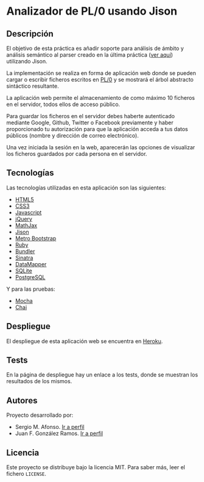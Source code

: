 # Analizador de PL/0 usando Jison

## Descripción

El objetivo de esta práctica es añadir soporte para análisis de ámbito y
análisis semántico al parser creado en la última práctica
([ver aquí](https://bitbucket.org/alu0100700459/pl0_analyzer_jison)) utilizando
Jison.

La implementación se realiza en forma de aplicación web donde se pueden
cargar o escribir ficheros escritos en [PL/0](https://en.wikipedia.org/wiki/PL/0)
y se mostrará el árbol abstracto sintáctico resultante.

La aplicación web permite el almacenamiento de como máximo 10 ficheros en el
servidor, todos ellos de acceso público.

Para guardar los ficheros en el servidor debes haberte autenticado mediante
Google, Github, Twitter o Facebook previamente y haber proporcionado tu
autorización para que la aplicación acceda a tus datos públicos (nombre y
dirección de correo electrónico).

Una vez iniciada la sesión en la web, aparecerán las opciones de visualizar
los ficheros guardados por cada persona en el servidor.

## Tecnologías

Las tecnologías utilizadas en esta aplicación son las siguientes:

  - [HTML5](http://www.w3.org/html/)
  - [CSS3](http://www.w3.org/css/)
  - [Javascript](https://developer.mozilla.org/en-US/docs/Web/JavaScript)
  - [jQuery](http://jquery.com/)
  - [MathJax](http://www.mathjax.org/)
  - [Jison](http://zaach.github.io/jison/)
  - [Metro Bootstrap](http://metroui.org.ua/)
  - [Ruby](https://www.ruby-lang.org/es/)
  - [Bundler](http://bundler.io/)
  - [Sinatra](http://www.sinatrarb.com/)
  - [DataMapper](http://datamapper.org/)
  - [SQLite](https://sqlite.org/)
  - [PostgreSQL](http://www.postgresql.org/)

Y para las pruebas:

  - [Mocha](http://visionmedia.github.io/mocha/)
  - [Chai](http://chaijs.com/)

## Despliegue

El despliegue de esta aplicación web se encuentra en
[Heroku](http://peaceful-headland-8284.herokuapp.com/).

## Tests

En la página de despliegue hay un enlace a los tests, donde se muestran los
resultados de los mismos.

## Autores

Proyecto desarrollado por:

  - Sergio M. Afonso. [Ir a perfil](https://github.com/alu0100700459)
  - Juan F. González Ramos. [Ir a perfil](https://github.com/juanFGR)

## Licencia

Este proyecto se distribuye bajo la licencia MIT. Para saber más, leer el
fichero `LICENSE`.
